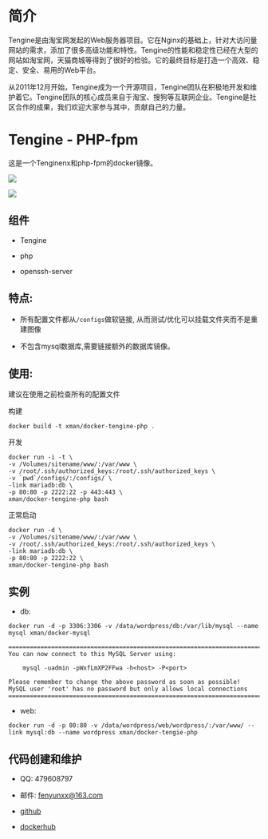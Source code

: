 # 简介

Tengine是由淘宝网发起的Web服务器项目。它在Nginx的基础上，针对大访问量网站的需求，添加了很多高级功能和特性。Tengine的性能和稳定性已经在大型的网站如淘宝网，天猫商城等得到了很好的检验。它的最终目标是打造一个高效、稳定、安全、易用的Web平台。

从2011年12月开始，Tengine成为一个开源项目，Tengine团队在积极地开发和维护着它。Tengine团队的核心成员来自于淘宝、搜狗等互联网企业。Tengine是社区合作的成果，我们欢迎大家参与其中，贡献自己的力量。

# Tengine - PHP-fpm 

这是一个Tenginenx和php-fpm的docker镜像。

![](https://dn-daoweb-resource.qbox.me/image-icon/nginx.svg)

![](https://dn-daoweb-resource.qbox.me/image-icon/php.svg)

## 组件

* Tengine

* php

* openssh-server

## 特点:
* 所有配置文件都从`/configs`做软链接, 从而测试/优化可以挂载文件夹而不是重建图像

* 不包含mysql数据库,需要链接额外的数据库镜像。

## 使用:

建议在使用之前检查所有的配置文件


构建

```
docker build -t xman/docker-tengine-php .
```

开发
```    
docker run -i -t \
-v /Volumes/sitename/www/:/var/www \
-v /root/.ssh/authorized_keys:/root/.ssh/authorized_keys \
-v `pwd`/configs/:/configs/ \
-link mariadb:db \
-p 80:80 -p 2222:22 -p 443:443 \
xman/docker-tengine-php bash
```

正常启动

```
docker run -d \
-v /Volumes/sitename/www/:/var/www \
-v /root/.ssh/authorized_keys:/root/.ssh/authorized_keys \
-link mariadb:db \
-p 80:80 -p 2222:22 \
xman/docker-tengine-php bash
```

## 实例

* db: 

```
docker run -d -p 3306:3306 -v /data/wordpress/db:/var/lib/mysql --name mysql xman/docker-mysql
```

```
========================================================================
You can now connect to this MySQL Server using:

    mysql -uadmin -pWxfLmXP2FFwa -h<host> -P<port>

Please remember to change the above password as soon as possible!
MySQL user 'root' has no password but only allows local connections
========================================================================
```

* web:

```
docker run -d -p 80:80 -v /data/wordpress/web/wordpress/:/var/www/ --link mysql:db --name wordpress xman/docker-tengie-php
```

## 代码创建和维护

* QQ: 479608797

* 邮件: fenyunxx@163.com

* [github](https://github.com/xiongjungit/docker-tengine)

* [dockerhub](https://hub.docker.com/r/dockerxman/)





